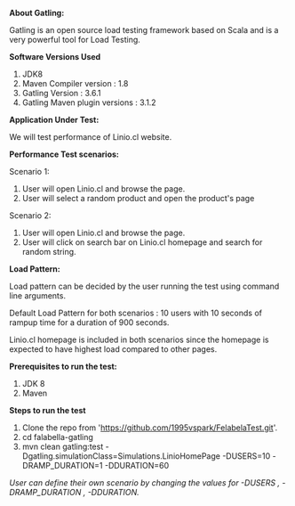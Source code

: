 **About Gatling:**

Gatling is an open source load testing framework based on Scala and is a very powerful tool for Load Testing.

**Software Versions Used**
1. JDK8
2. Maven Compiler version : 1.8
3. Gatling Version : 3.6.1
4. Gatling Maven plugin versions : 3.1.2

**Application Under Test:**

We will test performance of Linio.cl website.

**Performance Test scenarios:**

Scenario 1: 
1. User will open Linio.cl and browse the page.
2. User will select a random product and open the product's page

Scenario 2:
1. User will open Linio.cl and browse the page.
2. User will click on search bar on Linio.cl homepage and search for random string.

**Load Pattern:**

Load pattern can be decided by the user running the test using command line arguments.

Default Load Pattern for both scenarios : 10 users with 10 seconds of rampup time for a duration of 900 seconds.

Linio.cl homepage is included in both scenarios since the homepage is expected to have highest load compared to other pages.

**Prerequisites to run the test:**

1. JDK 8
2. Maven

**Steps to run the test**

1. Clone the repo from 'https://github.com/1995vspark/FelabelaTest.git'.
2. cd falabella-gatling
3. mvn clean gatling:test -Dgatling.simulationClass=Simulations.LinioHomePage -DUSERS=10 -DRAMP_DURATION=1 -DDURATION=60

*User can define their own scenario by changing the values for -DUSERS , -DRAMP_DURATION , -DDURATION.*

